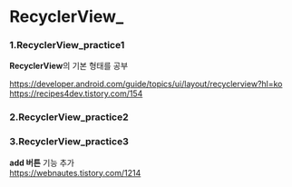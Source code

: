 # RecyclerView_

### 1.RecyclerView_practice1  
**RecyclerView**의 기본 형태를 공부  
    
https://developer.android.com/guide/topics/ui/layout/recyclerview?hl=ko  
https://recipes4dev.tistory.com/154  

### 2.RecyclerView_practice2  

### 3.RecyclerView_practice3  
**add 버튼** 기능 추가  
https://webnautes.tistory.com/1214  
